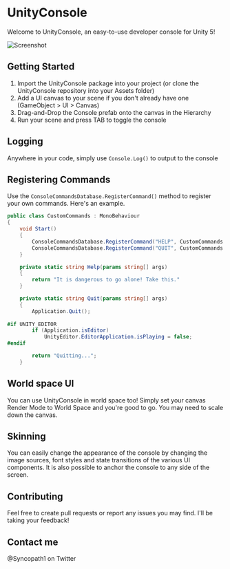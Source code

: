 # UnityConsole
Welcome to UnityConsole, an easy-to-use developer console for Unity 5!

![Screenshot](https://dl.dropboxusercontent.com/u/106740647/UnityConsole/Screenshot.jpg)

## Getting Started
1. Import the UnityConsole package into your project (or clone the UnityConsole repository into your Assets folder)
2. Add a UI canvas to your scene if you don't already have one (GameObject > UI > Canvas)
3. Drag-and-Drop the Console prefab onto the canvas in the Hierarchy
4. Run your scene and press TAB to toggle the console

## Logging
Anywhere in your code, simply use ``Console.Log()`` to output to the console

## Registering Commands
Use the ``ConsoleCommandsDatabase.RegisterCommand()`` method to register your own commands. Here's an example.

```csharp
public class CustomCommands : MonoBehaviour
{
    void Start()
    {
        ConsoleCommandsDatabase.RegisterCommand("HELP", CustomCommands.Help);
        ConsoleCommandsDatabase.RegisterCommand("QUIT", CustomCommands.Quit);
    }

    private static string Help(params string[] args)
    {
        return "It is dangerous to go alone! Take this."
    }

    private static string Quit(params string[] args)
    {
        Application.Quit();
        
#if UNITY_EDITOR
        if (Application.isEditor)
            UnityEditor.EditorApplication.isPlaying = false;
#endif

        return "Quitting...";
    }
```

## World space UI
You can use UnityConsole in world space too! Simply set your canvas Render Mode to World Space and you're good to go. You may need to scale down the canvas.

## Skinning
You can easily change the appearance of the console by changing the image sources, font styles and state transitions of the various UI components. It is also possible to anchor the console to any side of the screen.

## Contributing

Feel free to create pull requests or report any issues you may find. I'll be taking your feedback!

## Contact me

@Syncopath1 on Twitter
